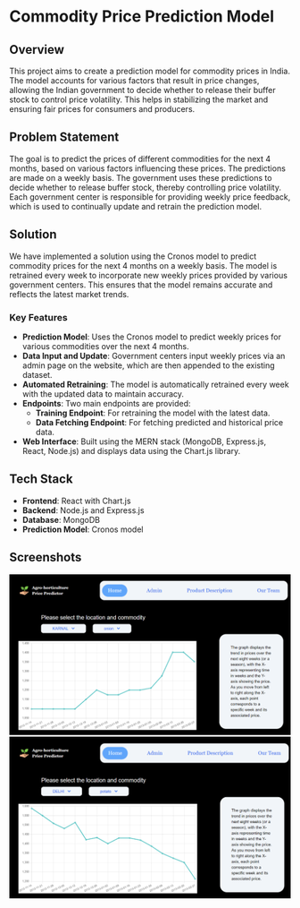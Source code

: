 # **Commodity Price Prediction Model**

## **Overview**

This project aims to create a prediction model for commodity prices in India. The model accounts for various factors that result in price changes, allowing the Indian government to decide whether to release their buffer stock to control price volatility. This helps in stabilizing the market and ensuring fair prices for consumers and producers.

## **Problem Statement**

The goal is to predict the prices of different commodities for the next 4 months, based on various factors influencing these prices. The predictions are made on a weekly basis. The government uses these predictions to decide whether to release buffer stock, thereby controlling price volatility. Each government center is responsible for providing weekly price feedback, which is used to continually update and retrain the prediction model.

## **Solution**

We have implemented a solution using the Cronos model to predict commodity prices for the next 4 months on a weekly basis. The model is retrained every week to incorporate new weekly prices provided by various government centers. This ensures that the model remains accurate and reflects the latest market trends.

### **Key Features**

- **Prediction Model**: Uses the Cronos model to predict weekly prices for various commodities over the next 4 months.
- **Data Input and Update**: Government centers input weekly prices via an admin page on the website, which are then appended to the existing dataset.
- **Automated Retraining**: The model is automatically retrained every week with the updated data to maintain accuracy.
- **Endpoints**: Two main endpoints are provided:
  - **Training Endpoint**: For retraining the model with the latest data.
  - **Data Fetching Endpoint**: For fetching predicted and historical price data.
- **Web Interface**: Built using the MERN stack (MongoDB, Express.js, React, Node.js) and displays data using the Chart.js library.

## **Tech Stack**

- **Frontend**: React with Chart.js
- **Backend**: Node.js and Express.js
- **Database**: MongoDB
- **Prediction Model**: Cronos model

## Screenshots

![city=KARNAL and commodity=onion](screenshots/ss1.png)
![city=DELHI and commodity=potato](screenshots/ss2.png)